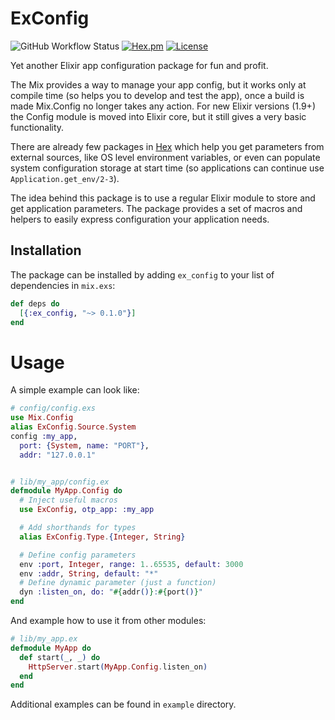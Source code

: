 # ExConfig
![GitHub Workflow Status](https://img.shields.io/github/workflow/status/sega-yarkin/ex_config/CI?style=flat-square)
[![Hex.pm](https://img.shields.io/hexpm/v/ex_config.svg?style=flat-square)](https://hex.pm/packages/ex_config)
[![License](https://img.shields.io/badge/license-MIT-blue.svg?style=flat-square)](https://opensource.org/licenses/MIT)

Yet another Elixir app configuration package for fun and profit.


The Mix provides a way to manage your app config, but it works only at compile
time (so helps you to develop and test the app), once a build is made
Mix.Config no longer takes any action.
For new Elixir versions (1.9+) the Config module is moved into Elixir core,
but it still gives a very basic functionality.

There are already few packages in [Hex](https://hex.pm) which help you get
parameters from external sources, like OS level environment variables, or even
can populate system configuration storage at start time (so applications can
continue use `Application.get_env/2-3`).


The idea behind this package is to use a regular Elixir module to store and
get application parameters. The package provides a set of macros and helpers
to easily express configuration your application needs.

## Installation

The package can be installed by adding `ex_config` to your list of dependencies
in `mix.exs`:

```elixir
def deps do
  [{:ex_config, "~> 0.1.0"}]
end
```

# Usage

A simple example can look like:

```elixir
# config/config.exs
use Mix.Config
alias ExConfig.Source.System
config :my_app,
  port: {System, name: "PORT"},
  addr: "127.0.0.1"


# lib/my_app/config.ex
defmodule MyApp.Config do
  # Inject useful macros 
  use ExConfig, otp_app: :my_app

  # Add shorthands for types
  alias ExConfig.Type.{Integer, String}

  # Define config parameters
  env :port, Integer, range: 1..65535, default: 3000
  env :addr, String, default: "*"
  # Define dynamic parameter (just a function)
  dyn :listen_on, do: "#{addr()}:#{port()}"
end
```

And example how to use it from other modules:

```elixir
# lib/my_app.ex
defmodule MyApp do
  def start(_, _) do
    HttpServer.start(MyApp.Config.listen_on)
  end
end
```

Additional examples can be found in `example` directory.
